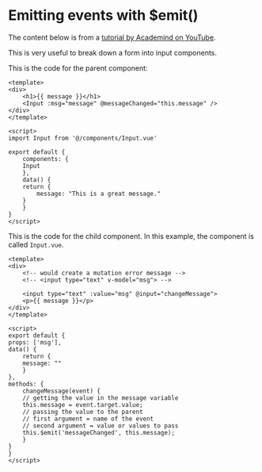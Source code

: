 # Emitting events with $emit()

The content below is from a [tutorial by Academind on YouTube](https://www.youtube.com/watch?v=PPmg7ntQjzc).

This is very useful to break down a form into input components.

This is the code for the parent component:

    <template>
    <div>
        <h1>{{ message }}</h1>
        <Input :msg="message" @messageChanged="this.message" />
    </div>
    </template>

    <script>
    import Input from '@/components/Input.vue'

    export default {
        components: {
        Input
        },
        data() {
        return {
            message: "This is a great message."
        }
        }
    }
    </script>

This is the code for the child component. In this example, the component is called <code>Input.vue</code>.

    <template>
    <div>
        <!-- would create a mutation error message -->
        <!-- <input type="text" v-model="msg"> -->

        <input type="text" :value="msg" @input="changeMessage">
        <p>{{ message }}</p>
    </div>
    </template>

    <script>
    export default {
    props: ['msg'],
    data() {
        return {
        message: ""
        }
    },
    methods: {
        changeMessage(event) {
        // getting the value in the message variable
        this.message = event.target.value;
        // passing the value to the parent
        // first argument = name of the event
        // second argument = value or values to pass
        this.$emit('messageChanged', this.message);
        }
    }
    }
    </script>